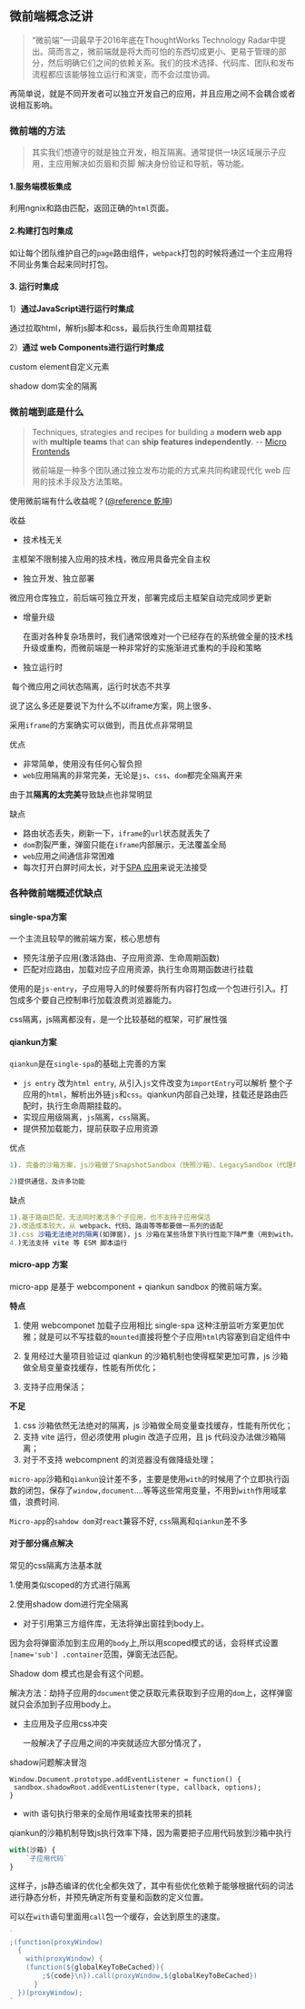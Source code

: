 ##  微前端概念泛讲



> “微前端”一词最早于2016年底在ThoughtWorks Technology Radar中提出。简而言之，微前端就是将大而可怕的东西切成更小、更易于管理的部分，然后明确它们之间的依赖关系。我们的技术选择、代码库、团队和发布流程都应该能够独立运行和演变，而不会过度协调。



再简单说，就是不同开发者可以独立开发自己的应用，并且应用之间不会耦合或者说相互影响。





###   微前端的方法

> 其实我们想遵守的就是独立开发，相互隔离。通常提供一块区域展示子应用，主应用解决如页眉和页脚 解决身份验证和导航，等功能。



####  1.服务端模板集成

利用ngnix和路由匹配，返回正确的`html`页面。



####  2.构建打包时集成

如让每个团队维护自己的`page`路由组件，`webpack`打包的时候将通过一个主应用将不同业务集合起来同时打包。



####  3. 运行时集成

1）**通过JavaScript进行运行时集成**

通过拉取html，解析js脚本和css，最后执行生命周期挂载



2）**通过 web Components进行运行时集成**

custom element自定义元素

shadow dom实全的隔离





###   微前端到底是什么

> Techniques, strategies and recipes for building a **modern web app** with **multiple teams** that can **ship features independently**. -- [Micro Frontends](https://micro-frontends.org/)
>
> 微前端是一种多个团队通过独立发布功能的方式来共同构建现代化 web 应用的技术手段及方法策略。





使用微前端有什么收益呢？([@reference 乾坤](https://qiankun.umijs.org/zh/guide))

收益

* 技术栈无关

​		主框架不限制接入应用的技术栈，微应用具备完全自主权

* 独立开发、独立部署

​		微应用仓库独立，前后端可独立开发，部署完成后主框架自动完成同步更新

- 增量升级

  在面对各种复杂场景时，我们通常很难对一个已经存在的系统做全量的技术栈升级或重构，而微前端是一种非常好的实施渐进式重构的手段和策略

* 独立运行时

​		每个微应用之间状态隔离，运行时状态不共享





说了这么多还是要说下为什么不以iframe方案，网上很多、

采用`iframe`的方案确实可以做到，而且优点非常明显

优点

- 非常简单，使用没有任何心智负担
- `web`应用隔离的非常完美，无论是`js`、`css`、`dom`都完全隔离开来

由于其**隔离的太完美**导致缺点也非常明显

缺点

- 路由状态丢失，刷新一下，`iframe`的`url`状态就丢失了
- `dom`割裂严重，弹窗只能在`iframe`内部展示，无法覆盖全局
- `web`应用之间通信非常困难
- 每次打开白屏时间太长，对于[SPA 应用](https://zh.wikipedia.org/wiki/单页应用)来说无法接受





###  各种微前端概述优缺点



####  single-spa方案

一个主流且较早的微前端方案，核心思想有

* 预先注册子应用(激活路由、子应用资源、生命周期函数)
* 匹配对应路由，加载对应子应用资源，执行生命周期函数进行挂载



使用的是`js-entry`，子应用导入的时候要将所有内容打包成一个包进行引入。打包成多个要自己控制串行加载浪费浏览器能力。

css隔离，js隔离都没有，是一个比较基础的框架，可扩展性强







####  qiankun方案

`qiankun`是在`single-spa`的基础上完善的方案

* `js entry` 改为`html entry`, 从引入`js`文件改变为`importEntry`可以解析 整个子应用的`html`，解析出外链`js`和`css`。qiankun内部自己处理，挂载还是路由匹配时，执行生命周期挂载的。
* 实现应用级隔离，`js`隔离，`css`隔离。
* 提供预加载能力，提前获取子应用资源



优点

```js
1). 完备的沙箱方案，js沙箱做了SnapshotSandbox（快照沙箱）、LegacySandbox（代理单例沙箱）、ProxySandbox（代理多例沙箱）三套渐进增强方案，css沙箱做了两套strictStyleIsolation（严格模式，用shadow dom）、experimentalStyleIsolation（类似vue scoped，子应用的元素加name="xxx", div[name="xxx"] .剩下样式）两套适用不同场景的方案

2)提供通信，及许多功能
```



缺点

```js
1).基于路由匹配，无法同时激活多个子应用，也不支持子应用保活
2).改造成本较大，从 webpack、代码、路由等等都要做一系列的适配
3).css 沙箱无法绝对的隔离(如弹窗)，js 沙箱在某些场景下执行性能下降严重（用到with，导致性能慢）
4.)无法支持 vite 等 ESM 脚本运行
```





####  micro-app 方案

micro-app 是基于 webcomponent + qiankun sandbox 的微前端方案。

**特点**

1. 使用 webcomponet 加载子应用相比 single-spa 这种注册监听方案更加优雅；就是可以不写挂载的`mounted`直接将整个子应用`html`内容塞到自定组件中

2. 复用经过大量项目验证过 qiankun 的沙箱机制也使得框架更加可靠，js 沙箱做全局变量查找缓存，性能有所优化；

3. 支持子应用保活；

   

**不足**

1. css 沙箱依然无法绝对的隔离，js 沙箱做全局变量查找缓存，性能有所优化；
2. 支持 vite 运行，但必须使用 plugin 改造子应用，且 js 代码没办法做沙箱隔离；
3. 对于不支持 webcompnent 的浏览器没有做降级处理；





`micro-app`沙箱和`qiankun`设计差不多，主要是使用`with`的时候用了个立即执行函数的闭包，保存了`window,document`....等等这些常用变量，不用到`with`作用域拿值，浪费时间.

`Micro-app`的`sahdow dom`对`react`兼容不好, `css`隔离和`qiankun`差不多

####  



####   对于部分痛点解决

常见的css隔离方法基本就

1.使用类似scoped的方式进行隔离

2.使用shadow dom进行完全隔离



* 对于引用第三方组件库，无法将弹出窗挂到body上。

因为会将弹窗添加到主应用的`body`上,所以用scoped模式的话，会将样式设置`[name='sub'] .container`范围，弹窗无法匹配。

Shadow dom 模式也是会有这个问题。

解决方法：劫持子应用的`document`使之获取元素获取到子应用的`dom`上，这样弹窗就只会添加到子应用body上。



* 主应用及子应用css冲突

  一般解决了子应用之间的冲突就适应大部分情况了，

  

shadow问题解决冒泡

```
Window.Document.prototype.addEventListener = function() {
 sandbox.shadowRoot.addEventListener(type, callback, options);
}
```





* with 语句执行带来的全局作用域查找带来的损耗

qiankun的沙箱机制导致js执行效率下降，因为需要把子应用代码放到沙箱中执行

```js
with(沙箱) {
	`子应用代码`
}
```

这样子，js静态编译的优化全都失效了，其中有些优化依赖于能够根据代码的词法进行静态分析，并预先确定所有变量和函数的定义位置。

可以在`with`语句里面用`call`包一个缓存，会达到原生的速度。

```js
`
;(function(proxyWindow)
  {
    with(proxyWindow) {
    (function(${globalKeyToBeCached}){
        ;${code}\n}).call(proxyWindow,${globalKeyToBeCached})
      }
  })(proxyWindow);
`
```
















